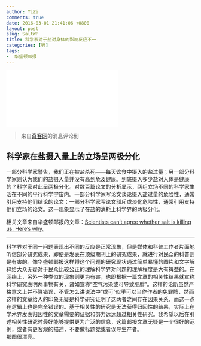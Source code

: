 ```yaml
---
author: YiZi
comments: true
date: 2016-03-01 21:41:06 +0800
layout: post
slug: SaltWP
title: 科学家对于盐对身体的影响反应不一
categories: [听]
tags:
-  华盛顿邮报
---
```

![](//img.washingtonpost.com/wp-apps/imrs.php?src=https://img.washingtonpost.com/blogs/wonkblog/files/2016/02/trinquart.png&w=800)


<div class="quote"> <blockquote>
    	来自<a href="http://www.solidot.org/story?sid=47199">奇客网</a>的消息评论到
    </blockquote>
</div>

## 科学家在盐摄入量上的立场呈两极分化
一部分科学家警告，我们正在被盐杀死——每天饮食中摄入的盐过量；另一部分科学家则认为我们的盐摄入量并没有高到危及健康。到底摄入多少盐对人体是健康的？科学家对此呈两极分化。对数百篇论文的分析显示，两组立场不同的科学家生活在不同的平行科学宇宙内。一部分科学家写论文谈论摄入盐过量的危险性，通常引用支持他们结论的论文；一部分科学家写论文驳斥或淡化危险性，通常引用支持他们立场的论文。这一现象显示了在盐的消耗上科学界的两极分化。

相关文章来自华盛顿邮报的文章：[Scientists can’t agree whether salt is killing us. Here’s why.](https://www.washingtonpost.com/news/wonk/wp/2016/02/17/scientists-cant-agree-whether-salt-is-killing-us-heres-why/)
<hr/>
<div class="commentsonquote">
<div class="yizi">
科学界对于同一问题表现出不同的反应是正常现象，但是媒体和科普工作者片面地听信部分研究成果，即便是发表在顶级期刊上的研究成果，就进行对民众的科普则是有害的。像华盛顿邮报这样将这个问题的研究现状通过简单易懂的图片和文字解释给大众无疑对于民众比较公正的理解科学界对问题的理解程度是大有裨益的。在网络上，另外一种类似的现象则更为有害，也即根据一篇文章的相关性结果就宣称科学研究表明两事物有关，诸如宣称“空气污染或可导致肥胖”。这样的论断虽然严格意义上并不算错误，不管怎么讲说法中“或可”似乎可以当作作者的免罪牌，然而这样的文章给人的印象无疑是科学研究证明了这两者之间存在因果关系，而这一点在逻辑上也是完全错误的。基于相关性的研究是无法获得归因性的结果，实际上在学术界发表归因性的文章需要的证据和努力远远超过相关性研究。我希望以后在引述相关性研究时最好能够提供更为广泛的信息，这篇邮报文章无疑是一个很好的范例，或者有更客观的描述，不要做标题党或者误导生产者。</div>
<div class="yiyin">
那图很漂亮。</div>
</div>
